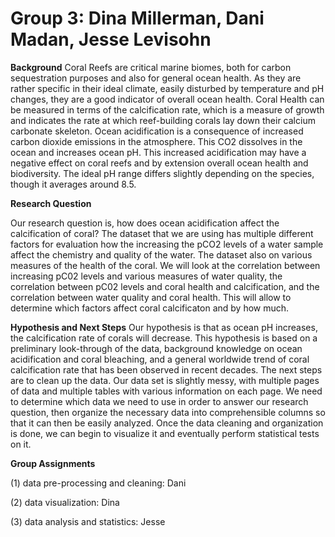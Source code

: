 # Group 3: Dina Millerman, Dani Madan, Jesse Levisohn
**Background**
Coral Reefs are critical marine biomes, both for carbon sequestration
purposes and also for general ocean health. As they are rather specific in
their ideal climate, easily disturbed by temperature and pH changes, they
are a good indicator of overall ocean health. Coral Health can be measured
in terms of the calcification rate, which is a measure of growth and
indicates the rate at which reef-building corals lay down their calcium
carbonate skeleton. Ocean acidification is a consequence of increased
carbon dioxide emissions in the atmosphere. This CO2 dissolves in the
ocean and increases ocean pH. This increased acidification may have a
negative effect on coral reefs and by extension overall ocean health and
biodiversity. The ideal pH range differs slightly depending on the
species, though it averages around 8.5.

**Research Question**

Our research question is, how does ocean acidification affect the calcification of coral? The dataset that we are using has multiple different factors for evaluation how the increasing the pCO2 levels of a water sample affect the chemistry and quality of the water. The dataset also on various measures of the health of the coral. We will look at the correlation between increasing pC02 levels and various measures of water quality, the correlation between pC02 levels and coral health and calcification, and the correlation between water quality and coral health. This will allow to determine which factors affect coral calcificaton and by how much.

**Hypothesis and Next Steps**
Our hypothesis is that as ocean pH increases, the calcification rate of corals will decrease. This hypothesis is based on a preliminary look-through of the data, background knowledge on ocean acidification and coral bleaching, and a general worldwide trend of coral calcification rate that has been observed in recent decades. The next steps are to clean up the data. Our data set is slightly messy, with multiple pages of data and multiple tables with various information on each page. We need to determine which data we need to use in order to answer our research question, then organize the necessary data into comprehensible columns so that it can then be easily analyzed. Once the data cleaning and organization is done, we can begin to visualize it and eventually perform statistical tests on it. 

**Group Assignments**

(1) data pre-processing and cleaning: Dani

(2) data visualization: Dina

(3) data analysis and statistics: Jesse 

